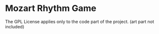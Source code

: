 # Mozart Rhythm Game
The GPL License applies only to the code part of the project. (art part not included)
